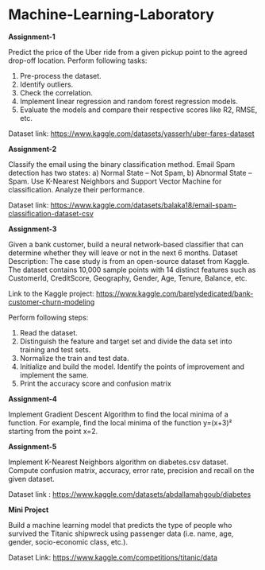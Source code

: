 # Machine-Learning-Laboratory

**Assignment-1**

Predict the price of the Uber ride from a given pickup point to the agreed drop-off location. Perform following tasks:
1. Pre-process the dataset.
2. Identify outliers.
3. Check the correlation.
4. Implement linear regression and random forest regression models.
5. Evaluate the models and compare their respective scores like R2, RMSE, etc.

Dataset link: https://www.kaggle.com/datasets/yasserh/uber-fares-dataset

**Assignment-2**

Classify the email using the binary classification method. Email Spam detection has two states: a) Normal State – Not Spam, b) Abnormal State – Spam. 
Use K-Nearest Neighbors and Support Vector Machine for classification. Analyze their performance.

Dataset link: https://www.kaggle.com/datasets/balaka18/email-spam-classification-dataset-csv

**Assignment-3**

Given a bank customer, build a neural network-based classifier that can determine whether they will leave or not in the next 6 months.
Dataset Description: The case study is from an open-source dataset from Kaggle. The dataset contains 10,000 sample points with 14 distinct features such as CustomerId, CreditScore, Geography, Gender, Age, Tenure, Balance, etc. 

Link to the Kaggle project: https://www.kaggle.com/barelydedicated/bank-customer-churn-modeling

Perform following steps: 
1. Read the dataset.
2. Distinguish the feature and target set and divide the data set into training and test sets.
3. Normalize the train and test data.
4. Initialize and build the model. Identify the points of improvement and implement the same.
5. Print the accuracy score and confusion matrix

**Assignment-4**

Implement Gradient Descent Algorithm to find the local minima of a function. For example, find the local minima of the function y=(x+3)² starting from the point x=2.

**Assignment-5**

Implement K-Nearest Neighbors algorithm on diabetes.csv dataset. Compute confusion matrix, accuracy, error rate, precision and recall on the given dataset.

Dataset link : https://www.kaggle.com/datasets/abdallamahgoub/diabetes

**Mini Project**

Build a machine learning model that predicts the type of people who survived the Titanic shipwreck using passenger data (i.e. name, age, gender, socio-economic class, etc.). 

Dataset Link: https://www.kaggle.com/competitions/titanic/data
